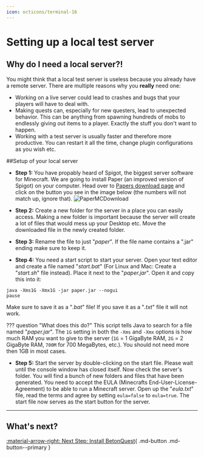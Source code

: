 ```yaml
---
icon: octicons/terminal-16
---
```

# Setting up a local test server

## Why do I need a local server?!

You might think that a local test server is useless because you already have a remote server.
There are multiple reasons why you **really** need one:

- Working on a live server could lead to crashes and bugs that your players will have to deal with.
- Making quests can, especially for new questers, lead to unexpected behavior. This can be anything from spawning
hundreds of mobs to endlessly giving out items to a player. Exactly the stuff you don't want to happen.
- Working with a test server is usually faster and therefore more productive. You can restart it all the time,
change plugin configurations as you wish etc.

##Setup of your local server

- **Step 1:** You have propably heard of Spigot, the biggest server software for 
Minecraft. We are going to install Paper (an improved version of Spigot) on your computer. 
Head over to [Papers download page](https://papermc.io/downloads) and click on the button you
see in the image below (the numbers will not match up, ignore that).
<span class="centered">![PaperMCDownload](../../_media/content/Tutorials/papermc.png)</span>

- **Step 2:** Create a new folder for the server in a place you can easily access. 
Making a new folder is important because the server will create a lot of files that would mess up your Desktop etc.
Move the downloaded file in the newly created folder.
 
- **Step 3:**
Rename the file to just "_paper_".
If the file name contains a ".jar" ending make sure to keep it.

- **Step 4:** You need a start script to start your server.
Open your text editor and create a file named "_start.bat_" (For Linux and Mac: Create a "_start.sh_" file instead).
Place it next to the "_paper.jar_".
Open it and copy this into it:
```BAT
java -Xms1G -Xmx1G -jar paper.jar --nogui
pause
```
Make sure to save it as a "_.bat_" file! If you save it as a "_.txt_" file it will not work.

??? question "What does this do?"
    This script tells Java to search for a file named "_paper.jar_".
    The `1G` setting in both the `-Xms` and `-Xmx` options is how much RAM you want to give to the server 
    (`1G` = 1 GigaByte RAM, `2G` = 2 GigaByte RAM, `700M` for 700 MegaBytes, etc.). You should not need more then 1GB in most
    cases.      

- **Step 5:** 
Start the server by double-clicking on the start file. Please wait until the console window has closed itself.
Now check the server's folder. You will find a bunch of new folders and files that have been generated.
You need to accept the EULA (Minecrafts End-User-License-Agreement) to be able to run a Minecraft server.
Open up the "_eula.txt_" file, read the terms and agree by setting `eula=false` to `eula=true`.
The start file now serves as the start button for the server.

---
## What's next?
[:material-arrow-right: Next Step: Install BetonQuest](Installing-BetonQuest.md){ .md-button .md-button--primary }
